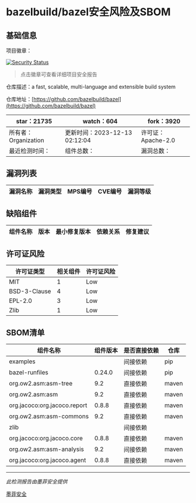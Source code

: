 # bazelbuild/bazel安全风险及SBOM

## 基础信息

项目徽章：

[![Security Status](https://www.murphysec.com/platform3/v31/badge/1734639497865285632.svg)](https://www.murphysec.com/console/report/1698397291508711424/1734639497865285632)

> 点击徽章可查看详细项目安全报告

仓库描述：a fast, scalable, multi-language and extensible build system

仓库地址：[https://github.com/bazelbuild/bazel](https://github.com/bazelbuild/bazel)

| star：21735 | watch：604 | fork：3920 |
| ----------- | -------------- | ------------ |
| 所有者：Organization | 更新时间：2023-12-13 02:12:04 | 许可证：Apache-2.0 |
| 最近检测时间： | 组件总数： | 漏洞总数： |




## 漏洞列表

| 漏洞名称 | 漏洞类型 | MPS编号 | CVE编号 | 漏洞等级 |
| ------- | ------ | ------- | ------ | ----- |





## 缺陷组件

| 组件名称 | 版本 | 最小修复版本 | 依赖关系 | 修复建议 |
| -------- | ---- | ------------ | -------- | -------- |





## 许可证风险

| 许可证类型 | 相关组件 | 许可证风险 |
| ---------- | -------- | ---------- |
|MIT|1|Low|
|BSD-3-Clause|4|Low|
|EPL-2.0|3|Low|
|Zlib|1|Low|




## SBOM清单

| 组件名称 | 组件版本 | 是否直接依赖 | 仓库 |
| -------- | -------- | ------------ | ---- |
|examples||间接依赖|pip|
|bazel-runfiles|0.24.0|间接依赖|pip|
|org.ow2.asm:asm-tree|9.2|直接依赖|maven|
|org.ow2.asm:asm|9.2|直接依赖|maven|
|org.jacoco:org.jacoco.report|0.8.8|直接依赖|maven|
|org.ow2.asm:asm-commons|9.2|直接依赖|maven|
|zlib||间接依赖||
|org.jacoco:org.jacoco.core|0.8.8|直接依赖|maven|
|org.ow2.asm:asm-analysis|9.2|间接依赖|maven|
|org.jacoco:org.jacoco.agent|0.8.8|直接依赖|maven|


------

*此检测报告由墨菲安全提供*

[墨菲安全](www.murphysec.com)